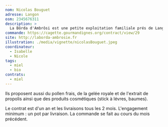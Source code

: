 ```yaml
---
nom: Nicolas Bouguet
adresse: Langon
osm: 2345676311
description: >
  La Bôrda d'Ambrôsi est une petite exploitation familiale prés de Langon avec environ 400 ruches. Nicolas Bouguet, sa femme Stéphanie et leur associé Guillaume gérent la production. Ils souhaitent pratiquer une apiculture la plus respectueuse possible de l'abeille, favorisant également un volume et une diversité de production suffisant pour la pérennisation de l'exploitation (acacia, toutes fleurs, châtaigner, bourdaine, tilleul, etc...)
commande: https://cagette.gourmandignes.org/contract/view/29
site: http://laborda-ambrosie.fr
illustration: ./media/vignette/nicolasBouguet.jpeg
coordinateur: 
  - Isabelle
  - Nicole
tags:
  - miel
  - bio
contrats: 
  - miel
---
```


Ils proposent aussi du pollen frais, de la gelée royale et de l'extrait de propolis ainsi que des produits cosmétiques (stick à lévres, baumes).

Le contrat est d'un an et les livraisons tous les 2 mois. L'engagement minimum : un pot par livraison. La commande se fait au cours du mois précédent.